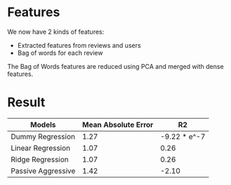 # Features

We now have 2 kinds of features:
 * Extracted features from reviews and users
 * Bag of words for each review

The Bag of Words features are reduced using PCA and merged with dense features.

# Result

| Models             | Mean Absolute Error | R2           |
| -----------------  | ------------------- | ------------ |
| Dummy Regression   | 1.27                | -9.22 * e^-7 |
| Linear Regression  | 1.07                | 0.26         |
| Ridge Regression   | 1.07                | 0.26         |
| Passive Aggressive | 1.42                | -2.10        |

